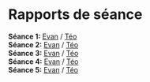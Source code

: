 # Rapports de séance

**Séance 1:** [Evan](seance1-evan.md) / [Téo](seance1-teo.md)  
**Séance 2:** [Evan](seance2-evan.md) / [Téo](seance2-teo.md)  
**Séance 3:** [Evan](seance3-evan.md) / [Téo](seance3-teo.md)  
**Séance 4:** [Evan](seance4-evan.md) / [Téo](seance4-teo.md)  
**Séance 5:** [Evan](seance5-evan.md) / [Téo](seance5-teo.md)  
<!--**Séance 6:** [Evan](seance6-evan.md) / [Téo](seance6-teo.md)  
**Séance 7:** [Evan](seance7-evan.md) / [Téo](seance7-teo.md)  
**Séance 8:** [Evan](seance8-evan.md) / [Téo](seance8-teo.md)-->
